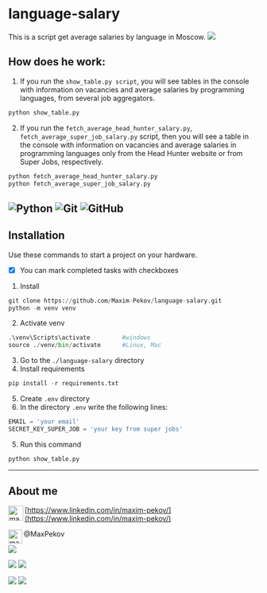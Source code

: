 # language-salary

This is a script get average salaries by language in Moscow.
![](../../../../../../Pictures/Screenshots/12.jpg)
## How does he work:

1. If you run the `show_table.py script`, you will see tables in the console with information on vacancies and average salaries by programming languages, from several job aggregators.
```python
python show_table.py
```
2. If you run the `fetch_average_head_hunter_salary.py`, `fetch_average_super_job_salary.py` script, then you will see a table in the console with information on vacancies and average salaries in programming languages only from the Head Hunter website or from Super Jobs, respectively.
```python
python fetch_average_head_hunter_salary.py
python fetch_average_super_job_salary.py
```

![Python](https://img.shields.io/badge/python-3670A0?style=for-the-badge&logo=python&logoColor=ffdd54)
![Git](https://img.shields.io/badge/git-%23F05033.svg?style=for-the-badge&logo=git&logoColor=white)
![GitHub](https://img.shields.io/badge/github-%23121011.svg?style=for-the-badge&logo=github&logoColor=white)
---
## Installation
Use these commands to start a project on your hardware.
- [x] You can mark completed tasks with checkboxes 
1. Install
```python
git clone https://github.com/Maxim-Pekov/language-salary.git
python -m venv venv
```
2. Activate venv    
```python
.\venv\Scripts\activate         #windows
source ./venv/bin/activate      #Linux, Mac  
```
3. Go to the `./language-salary` directory
4. Install requirements
```python
pip install -r requirements.txt
```
5. Create `.env` directory
6. In the directory `.env` write the following lines:
```python
EMAIL = 'your email'
SECRET_KEY_SUPER_JOB = 'your key from super jobs' 
```
5. Run this command
```python
python show_table.py
```
---
## About me
[<img align="left" alt="maxim-pekov | LinkedIn" width="30px" src="https://img.icons8.com/color/48/000000/linkedin-circled--v3.png" />https://www.linkedin.com/in/maxim-pekov/](https://www.linkedin.com/in/maxim-pekov/)
</br>

<img align="left" alt="maxim-pekov" width="28px" src="https://upload.wikimedia.org/wikipedia/commons/5/5c/Telegram_Messenger.png" />@MaxPekov
</br>

[//]: # (Карточка профиля: )
![](https://github-profile-summary-cards.vercel.app/api/cards/profile-details?username=Maxim-Pekov&theme=solarized_dark)

[//]: # (Статистика языков в коммитах:)
[//]: # (Статистика языков в репозиториях:)
![](https://github-profile-summary-cards.vercel.app/api/cards/most-commit-language?username=Maxim-Pekov&theme=solarized_dark)
![](https://github-profile-summary-cards.vercel.app/api/cards/repos-per-language?username=Maxim-Pekov&theme=solarized_dark)



[//]: # (Статистика профиля:)
[//]: # (Данные по коммитам за сутки:)
![](https://github-profile-summary-cards.vercel.app/api/cards/stats?username=Maxim-Pekov&theme=solarized_dark)
![](https://github-profile-summary-cards.vercel.app/api/cards/productive-time?username=Maxim-Pekov&theme=solarized_dark)

[//]: # ([![trophy]&#40;https://github-profile-trophy.vercel.app/?username=Maxim-Pekov&#41;]&#40;https://github.com/ryo-ma/github-profile-trophy&#41;)

